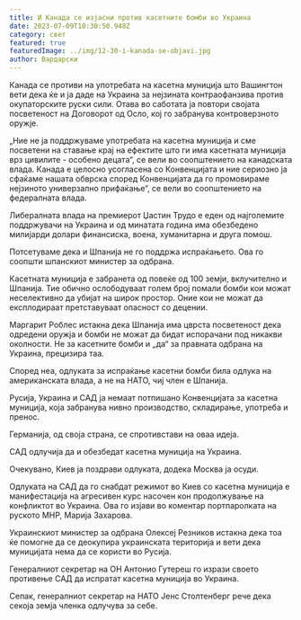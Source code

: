 ```yaml
---
title: И Канада се изјасни против касетните бомби во Украина
date: 2023-07-09T10:30:50.948Z
category: свет
featured: true
featuredImage: ../img/12-30-i-kanada-se-objavi.jpg
author: Вардарски
---
```

Канада се противи на употребата на касетна муниција што Вашингтон вети дека ќе и ја даде на Украина за нејзината контраофанзива против окупаторските руски сили. Отава во саботата ја повтори својата посветеност на Договорот од Осло, кој го забранува контроверзното оружје.

„Ние не ја поддржуваме употребата на касетна муниција и сме посветени на ставање крај на ефектите што ги има касетната муниција врз цивилите - особено децата“, се вели во соопштението на канадската влада. Канада е целосно усогласена со Конвенцијата и ние сериозно ја сфаќаме нашата обврска според Конвенцијата да го промовираме нејзиното универзално прифаќање“, се вели во соопштението на федералната влада.

Либералната влада на премиерот Џастин Трудо е еден од најголемите поддржувачи на Украина и од минатата година има обезбедено милијарди долари финансиска, воена, хуманитарна и друга помош.

Потсетуваме дека и Шпанија не го поддржа испраќањето. Ова го соопшти шпанскиот министер за одбрана.

Касетната муниција е забранета од повеќе од 100 земји, вклучително и Шпанија. Тие обично ослободуваат голем број помали бомби кои можат неселективно да убијат на широк простор. Оние кои не можат да експлодираат претставуваат опасност со децении.

Маргарит Роблес истакна дека Шпанија има цврста посветеност дека одредени оружја и бомби не можат да бидат испорачани под никакви околности. Не за касетните бомби и „да“ за правната одбрана на Украина, прецизира таа.

Според неа, одлуката за испраќање касетни бомби била одлука на американската влада, а не на НАТО, чиј член е Шпанија.

Русија, Украина и САД ја немаат потпишано Конвенцијата за касетна муниција, која забранува нивно производство, складирање, употреба и пренос.

Германија, од своја страна, се спротивстави на оваа идеја.

САД одлучија да и обезбедат касетна муниција на Украина.

Очекувано, Киев ја поздрави одлуката, додека Москва ја осуди.

Одлуката на САД да го снабдат режимот во Киев со касетна муниција е манифестација на агресивен курс насочен кон продолжување на конфликтот во Украина. Ова го изјави во коментар портпаролката на руското МНР, Марија Захарова.

Украинскиот министер за одбрана Олексеј Резников истакна дека тоа ќе помогне да се деокупира украинската територија и вети дека муницијата нема да се користи во Русија.

Генералниот секретар на ОН Антонио Гутереш го изрази своето противење САД да испратат касетна муниција во Украина.

Сепак, генералниот секретар на НАТО Јенс Столтенберг рече дека секоја земја членка одлучува за себе.